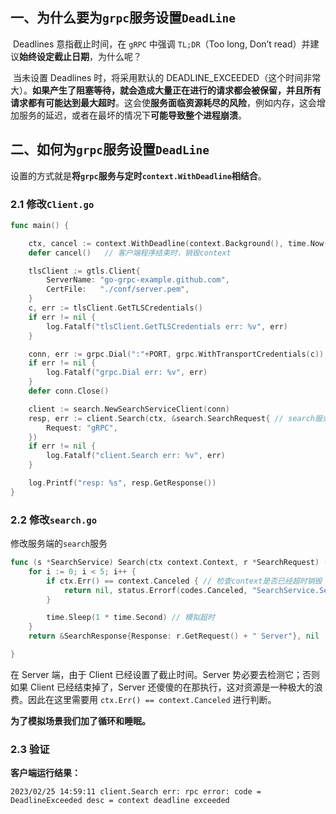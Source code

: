## 一、为什么要为`grpc`服务设置`DeadLine`

​	Deadlines 意指截止时间，在 `gRPC` 中强调 `TL;DR`（Too long, Don’t read）并建议**始终设定截止日期**，为什么呢？

​	当未设置 Deadlines 时，将采用默认的 DEADLINE_EXCEEDED（这个时间非常大）。**如果产生了阻塞等待，就会造成大量正在进行的请求都会被保留，并且所有请求都有可能达到最大超时**。这会使**服务面临资源耗尽的风险**，例如内存，这会增加服务的延迟，或者在最坏的情况下**可能导致整个进程崩溃**。

## 二、如何为`grpc`服务设置`DeadLine`

​	设置的方式就是**将`grpc`服务与定时`context.WithDeadline`相结合**。

### 2.1 修改`Client.go`

```go
func main() {

	ctx, cancel := context.WithDeadline(context.Background(), time.Now().Add(time.Duration(5*time.Second))) // 设置定时context
	defer cancel()   // 客户端程序结束时，销毁context

	tlsClient := gtls.Client{
		ServerName: "go-grpc-example.github.com",
		CertFile:   "./conf/server.pem",
	}
	c, err := tlsClient.GetTLSCredentials()
	if err != nil {
		log.Fatalf("tlsClient.GetTLSCredentials err: %v", err)
	}

	conn, err := grpc.Dial(":"+PORT, grpc.WithTransportCredentials(c))
	if err != nil {
		log.Fatalf("grpc.Dial err: %v", err)
	}
	defer conn.Close()

	client := search.NewSearchServiceClient(conn)
	resp, err := client.Search(ctx, &search.SearchRequest{ // search服务不再使用context.Background()，而是使用新的定时ctx
		Request: "gRPC",
	})
	if err != nil {
		log.Fatalf("client.Search err: %v", err)
	}

	log.Printf("resp: %s", resp.GetResponse())
}
```

### 2.2 修改`search.go`

修改服务端的`search`服务

```go
func (s *SearchService) Search(ctx context.Context, r *SearchRequest) (*SearchResponse, error) {
	for i := 0; i < 5; i++ {
		if ctx.Err() == context.Canceled { // 检查context是否已经超时销毁
			return nil, status.Errorf(codes.Canceled, "SearchService.Search canceled")
		}

		time.Sleep(1 * time.Second) // 模拟超时
	}
	return &SearchResponse{Response: r.GetRequest() + " Server"}, nil

}
```

在 Server 端，由于 Client 已经设置了截止时间。Server 势必要去检测它；否则如果 Client 已经结束掉了，Server 还傻傻的在那执行，这对资源是一种极大的浪费。因此在这里需要用 `ctx.Err() == context.Canceled` 进行判断。

**为了模拟场景我们加了循环和睡眠。**

### 2.3 验证

**客户端运行结果：**

```
2023/02/25 14:59:11 client.Search err: rpc error: code = DeadlineExceeded desc = context deadline exceeded
```


